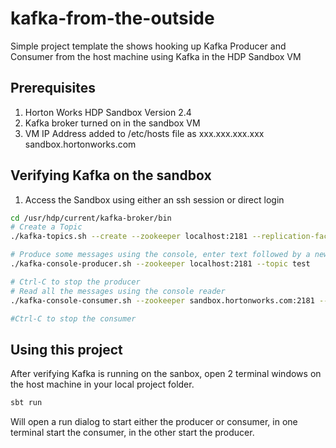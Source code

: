 # kafka-from-the-outside
Simple project template the shows hooking up Kafka Producer and Consumer from the host machine using Kafka in the HDP Sandbox VM

## Prerequisites
1. Horton Works HDP Sandbox Version 2.4
2. Kafka broker turned on in the sandbox VM
3. VM IP Address added to /etc/hosts file as xxx.xxx.xxx.xxx sandbox.hortonworks.com


## Verifying Kafka on the sandbox
1. Access the Sandbox using either an ssh session or direct login
```bash
cd /usr/hdp/current/kafka-broker/bin
# Create a Topic
./kafka-topics.sh --create --zookeeper localhost:2181 --replication-factor 1 --partitions 1 --topic test

# Produce some messages using the console, enter text followed by a newline, each line is a message
./kafka-console-producer.sh --zookeeper localhost:2181 --topic test

# Ctrl-C to stop the producer
# Read all the messages using the console reader
./kafka-console-consumer.sh --zookeeper sandbox.hortonworks.com:2181 --topic test --from-beginning

#Ctrl-C to stop the consumer
```

## Using this project
After verifying Kafka is running on the sanbox, open 2 terminal windows on the host machine in your local project folder.

```bash
sbt run
```
Will open a run dialog to start either the producer or consumer, in one terminal start the consumer, in the other start the producer. 